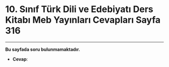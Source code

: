 # 10. Sınıf Türk Dili ve Edebiyatı Ders Kitabı Meb Yayınları Cevapları Sayfa 316

---

**Bu sayfada soru bulunmamaktadır.**

-   **Cevap**: